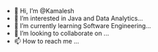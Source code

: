 - 👋 Hi, I’m @Kamalesh
- 👀 I’m interested in Java and Data Analytics...
- 🌱 I’m currently learning Software Engineering...
- 💞️ I’m looking to collaborate on ...
- 📫 How to reach me ...

<!---
kamal/Kamalesh is a ✨ special ✨ repository because its `README.md` (this file) appears on your GitHub profile.
You can click the Preview link to take a look at your changes.
--->
